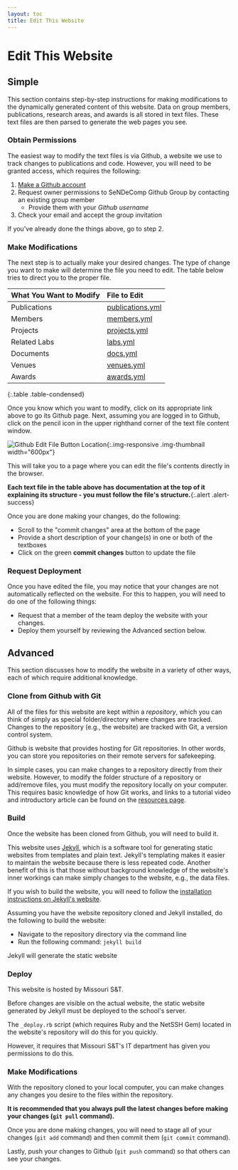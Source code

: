 ```yaml
---
layout: toc
title: Edit This Website
---
```


# Edit This Website

## Simple

This section contains step-by-step instructions for making modifications to the dynamically generated content of this website.
Data on group members, publications, research areas, and awards is all stored in text files.
These text files are then parsed to generate the web pages you see.

### Obtain Permissions

The easiest way to modify the text files is via Github, a website we use to track changes to publications and code.
However, you will need to be granted access, which requires the following:

1. [Make a Github account](https://www.github.com/join)
2. Request owner permissions to SeNDeComp Github Group by contacting an existing group member
    - Provide them with your *Github username*
3. Check your email and accept the group invitation

If you've already done the things above, go to step 2.

### Make Modifications

The next step is to actually make your desired changes.
The type of change you want to make will determine the file you need to edit.
The table below tries to direct you to the proper file.

| What You Want to Modify | File to Edit          |
| :---------------------- | :-------------------- |
| Publications            | [publications.yml][1] |
| Members                 | [members.yml][2]      |
| Projects                | [projects.yml][3]     |
| Related Labs            | [labs.yml][4]         |
| Documents               | [docs.yml][5]         |
| Venues                  | [venues.yml][6]       |
| Awards                  | [awards.yml][7]       |
{:.table .table-condensed}

Once you know which you want to modify, click on its appropriate link above to go its Github page.
Next, assuming you are logged in to Github, click on the pencil icon in the upper righthand corner of the text file content window.

![Github Edit File Button Location](edit-yml-figure-1.png){:.img-responsive .img-thumbnail width="600px"}

This will take you to a page where you can edit the file's contents directly in the browser.

**<i class="fa fa-exclamation-triangle"></i>
Each text file in the table above has documentation at the top of it explaining its structure - you must follow the file's structure.**{:.alert .alert-success}

Once you are done making your changes, do the following:

- Scroll to the "commit changes" area at the bottom of the page
- Provide a short description of your change(s) in one or both of the textboxes
- Click on the green **commit changes** button to update the file

### Request Deployment

Once you have edited the file, you may notice that your changes are not automatically reflected on the website.
For this to happen, you will need to do one of the following things:

- Request that a member of the team deploy the website with your changes.
- Deploy them yourself by reviewing the Advanced section below.

## Advanced

This section discusses how to modify the website in a variety of other ways, each of which require additional knowledge.

### Clone from Github with Git

All of the files for this website are kept within a *repository*, which you can think of simply as special folder/directory where changes are tracked.
Changes to the repository (e.g., the website) are tracked with Git, a version control system.

Github is website that provides hosting for Git repositories.
In other words, you can store you repositories on their remote servers for safekeeping.

In simple cases, you can make changes to a repository directly from their website.
However, to modify the folder structure of a repository or add/remove files, you must modify the repository locally on your computer.
This requires basic knowledge of how Git works, and links to a tutorial video and introductory article can be found on the [resources page]({{site.baseurl}}/resources).

### Build

Once the website has been cloned from Github, you will need to build it.

This website uses [Jekyll](http://jekyllrb.com/), which is a software tool for generating static websites from templates and plain text.
Jekyll's templating makes it easier to maintain the website because there is less repeated code.
Another benefit of this is that those without background knowledge of the website's inner workings can make simply changes to the website, e.g., the data files.

If you wish to build the website, you will need to follow the [installation instructions on Jekyll's website](http://jekyllrb.com/docs/installation/).

Assuming you have the website repository cloned and Jekyll installed, do the following to build the website:

- Navigate to the repository directory via the command line
- Run the following command: `jekyll build`

Jekyll will generate the static website

### Deploy

This website is hosted by Missouri S&amp;T.

Before changes are visible on the actual website, the static website generated by Jekyll must be deployed to the school's server.

The `_deploy.rb` script (which requires Ruby and the NetSSH Gem) located in the website's repository will do this for you quickly.

However, it requires that Missouri S&amp;T's IT department has given you permissions to do this.

### Make Modifications

With the repository cloned to your local computer, you can make changes any changes you desire to the files within the repository.

**It is recommended that you always pull the latest changes before making your changes (`git pull` command).**

Once you are done making changes, you will need to stage all of your changes (`git add` command) and then commit them (`git commit` command).

Lastly, push your changes to Github (`git push` command) so that others can see your changes.

[1]: https://github.com/sendecomp/sendecomp-website/blob/master/_data/publications.yml
[2]: https://github.com/sendecomp/sendecomp-website/blob/master/_data/members.yml
[3]: https://github.com/sendecomp/sendecomp-website/blob/master/_data/projects.yml
[4]: https://github.com/sendecomp/sendecomp-website/blob/master/_data/labs.yml
[5]: https://github.com/sendecomp/sendecomp-website/blob/master/_data/docs.yml
[6]: https://github.com/sendecomp/sendecomp-website/blob/master/_data/venues.yml
[7]: https://github.com/sendecomp/sendecomp-website/blob/master/_data/awards.yml
